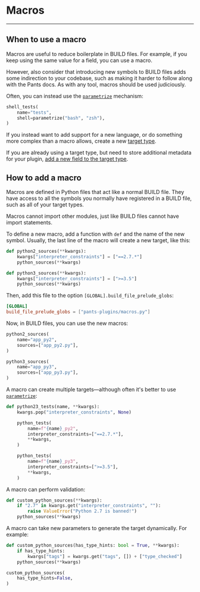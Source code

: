# Macros

---

## When to use a macro

Macros are useful to reduce boilerplate in BUILD files. For example, if you keep using the same value for a field, you can use a macro.

However, also consider that introducing new symbols to BUILD files adds some indirection to your codebase, such as making it harder to follow along with the Pants docs. As with any tool, macros should be used judiciously.

Often, you can instead use the [`parametrize`](../using-pants/concepts/targets.md) mechanism:

```python title="BUILD"
shell_tests(
    name="tests",
    shell=parametrize("bash", "zsh"),
)
```

If you instead want to add support for a new language, or do something more complex than a macro allows, create a new [target type](target-api/target-api-new-targets.md).

If you are already using a target type, but need to store additional metadata for your plugin, [add a new field to the target type](target-api/target-api-extending-targets.md).

## How to add a macro

Macros are defined in Python files that act like a normal BUILD file. They have access to all the symbols you normally have registered in a BUILD file, such as all of your target types.

Macros cannot import other modules, just like BUILD files cannot have import statements.

To define a new macro, add a function with `def` and the name of the new symbol. Usually, the last line of the macro will create a new target, like this:

```python title="pants-plugins/macros.py"
def python2_sources(**kwargs):
    kwargs["interpreter_constraints"] = ["==2.7.*"]
    python_sources(**kwargs)

def python3_sources(**kwargs):
    kwargs["interpreter_constraints"] = [">=3.5"]
    python_sources(**kwargs)
```

Then, add this file to the option `[GLOBAL].build_file_prelude_globs`:

```toml title="pants.toml"
[GLOBAL]
build_file_prelude_globs = ["pants-plugins/macros.py"]
```

Now, in BUILD files, you can use the new macros:

```python title="project/BUILD"
python2_sources(
    name="app_py2",
    sources=["app_py2.py"],
)

python3_sources(
    name="app_py3",
    sources=["app_py3.py"],
)
```

A macro can create multiple targets—although often it's better to use [`parametrize`](../using-pants/concepts/targets.md):

```python title="pants-plugins/macros.py"
def python23_tests(name, **kwargs):
    kwargs.pop("interpreter_constraints", None)

    python_tests(
        name=f"{name}_py2",
        interpreter_constraints=["==2.7.*"],
        **kwargs,
    )

    python_tests(
        name=f"{name}_py3",
        interpreter_constraints=[">=3.5"],
        **kwargs,
    )
```

A macro can perform validation:

```python title="pants-plugins/macros.py"
def custom_python_sources(**kwargs):
    if "2.7" in kwargs.get("interpreter_constraints", ""):
        raise ValueError("Python 2.7 is banned!")
    python_sources(**kwargs)
```

A macro can take new parameters to generate the target dynamically. For example:

```python title="pants-plugins/macros.py"
def custom_python_sources(has_type_hints: bool = True, **kwargs):
    if has_type_hints:
        kwargs["tags"] = kwargs.get("tags", []) + ["type_checked"]
    python_sources(**kwargs)
```

```python title="project/BUILD"
custom_python_sources(
    has_type_hints=False,
)
```
